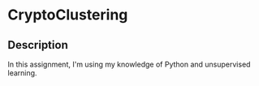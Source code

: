 # CryptoClustering

## Description

In this assignment, I'm using my knowledge of Python and unsupervised learning.